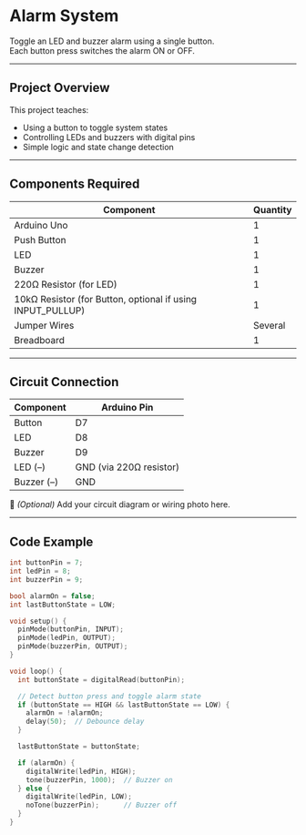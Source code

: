 # Alarm System

Toggle an LED and buzzer alarm using a single button.  
Each button press switches the alarm ON or OFF.

---

## Project Overview

This project teaches:
- Using a button to toggle system states  
- Controlling LEDs and buzzers with digital pins  
- Simple logic and state change detection  

---

## Components Required

| Component | Quantity |
|------------|-----------|
| Arduino Uno | 1 |
| Push Button | 1 |
| LED | 1 |
| Buzzer | 1 |
| 220Ω Resistor (for LED) | 1 |
| 10kΩ Resistor (for Button, optional if using INPUT_PULLUP) | 1 |
| Jumper Wires | Several |
| Breadboard | 1 |

---

## Circuit Connection

| Component | Arduino Pin |
|------------|--------------|
| Button | D7 |
| LED | D8 |
| Buzzer | D9 |
| LED (–) | GND (via 220Ω resistor) |
| Buzzer (–) | GND |

📸 *(Optional)* Add your circuit diagram or wiring photo here.

---

## Code Example

```cpp
int buttonPin = 7;   
int ledPin = 8;      
int buzzerPin = 9;    

bool alarmOn = false;        
int lastButtonState = LOW;   

void setup() {
  pinMode(buttonPin, INPUT);
  pinMode(ledPin, OUTPUT);
  pinMode(buzzerPin, OUTPUT);
}

void loop() {
  int buttonState = digitalRead(buttonPin);

  // Detect button press and toggle alarm state
  if (buttonState == HIGH && lastButtonState == LOW) {
    alarmOn = !alarmOn;  
    delay(50);  // Debounce delay
  }

  lastButtonState = buttonState; 

  if (alarmOn) {
    digitalWrite(ledPin, HIGH);
    tone(buzzerPin, 1000);  // Buzzer on
  } else {
    digitalWrite(ledPin, LOW);
    noTone(buzzerPin);      // Buzzer off
  }
}


